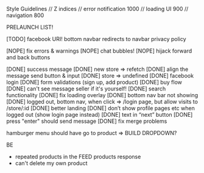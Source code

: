Style Guidelines
// Z indices
// error notification 1000
// loading UI 900
// navigation 800

PRELAUNCH LIST!

[TODO] facebook URI!
bottom navbar redirects to navbar
privacy policy


[NOPE] fix errors & warnings
[NOPE] chat bubbles!
[NOPE] hijack forward and back buttons

[DONE] success message
[DONE] new store => refetch
[DONE] align the message send button & input
[DONE] store => undefined
[DONE] facebook login
[DONE] form validations (sign up, add product)
[DONE] buy flow
[DONE] can't see message seller if it's yourself!
[DONE] search functionality
[DONE] fix loading overlay
[DONE] bottom nav bar not showing
[DONE] logged out, bottom nav, when click => /login page, but allow visits to /store/:id
[DONE] better landing
[DONE] don’t show profile pages etc when logged out (show login page instead)
[DONE] text in “next” button
[DONE] press "enter" should send message
[DONE] fix merge problems

hamburger menu should have go to product => BUILD DROPDOWN?

BE

- repeated products in the FEED products response
- can't delete my own product
